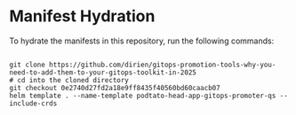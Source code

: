 
# Manifest Hydration

To hydrate the manifests in this repository, run the following commands:

```shell

git clone https://github.com/dirien/gitops-promotion-tools-why-you-need-to-add-them-to-your-gitops-toolkit-in-2025
# cd into the cloned directory
git checkout 0e2740d27fd2a18e9ff8435f40560bd60caacb07
helm template . --name-template podtato-head-app-gitops-promoter-qs --include-crds
```